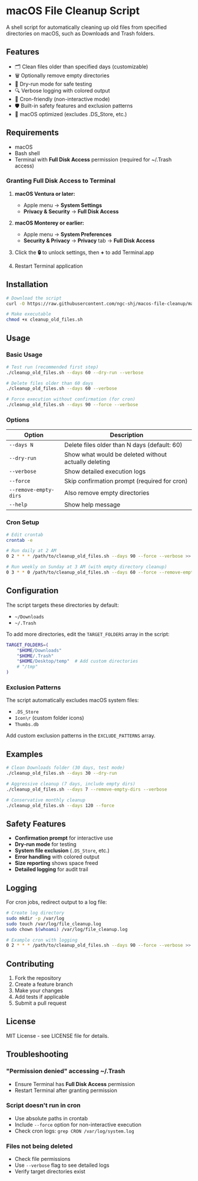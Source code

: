 # macOS File Cleanup Script

A shell script for automatically cleaning up old files from specified directories on macOS, such as Downloads and Trash folders.

## Features

- 🗂️ Clean files older than specified days (customizable)
- 🗑️ Optionally remove empty directories
- 🧪 Dry-run mode for safe testing
- 🔍 Verbose logging with colored output
- 🤖 Cron-friendly (non-interactive mode)
- 🛡️ Built-in safety features and exclusion patterns
- 🎯 macOS optimized (excludes .DS_Store, etc.)

## Requirements

- macOS
- Bash shell
- Terminal with **Full Disk Access** permission (required for ~/.Trash access)

### Granting Full Disk Access to Terminal

1. **macOS Ventura or later:**
   - Apple menu → **System Settings**
   - **Privacy & Security** → **Full Disk Access**

2. **macOS Monterey or earlier:**
   - Apple menu → **System Preferences**
   - **Security & Privacy** → **Privacy** tab → **Full Disk Access**

3. Click the **🔒** to unlock settings, then **+** to add Terminal.app
4. Restart Terminal application

## Installation

```bash
# Download the script
curl -O https://raw.githubusercontent.com/ngc-shj/macos-file-cleanup/main/cleanup_old_files.sh

# Make executable
chmod +x cleanup_old_files.sh
```

## Usage

### Basic Usage

```bash
# Test run (recommended first step)
./cleanup_old_files.sh --days 60 --dry-run --verbose

# Delete files older than 60 days
./cleanup_old_files.sh --days 60 --verbose

# Force execution without confirmation (for cron)
./cleanup_old_files.sh --days 90 --force --verbose
```

### Options

| Option | Description |
|--------|-------------|
| `--days N` | Delete files older than N days (default: 60) |
| `--dry-run` | Show what would be deleted without actually deleting |
| `--verbose` | Show detailed execution logs |
| `--force` | Skip confirmation prompt (required for cron) |
| `--remove-empty-dirs` | Also remove empty directories |
| `--help` | Show help message |

### Cron Setup

```bash
# Edit crontab
crontab -e

# Run daily at 2 AM
0 2 * * * /path/to/cleanup_old_files.sh --days 90 --force --verbose >> /var/log/file_cleanup.log 2>&1

# Run weekly on Sunday at 3 AM (with empty directory cleanup)
0 3 * * 0 /path/to/cleanup_old_files.sh --days 60 --force --remove-empty-dirs >> /var/log/file_cleanup.log 2>&1
```

## Configuration

The script targets these directories by default:
- `~/Downloads`
- `~/.Trash`

To add more directories, edit the `TARGET_FOLDERS` array in the script:

```bash
TARGET_FOLDERS=(
    "$HOME/Downloads"
    "$HOME/.Trash"
    "$HOME/Desktop/temp"  # Add custom directories
    # "/tmp"
)
```

### Exclusion Patterns

The script automatically excludes macOS system files:
- `.DS_Store`
- `Icon\r` (custom folder icons)
- `Thumbs.db`

Add custom exclusion patterns in the `EXCLUDE_PATTERNS` array.

## Examples

```bash
# Clean Downloads folder (30 days, test mode)
./cleanup_old_files.sh --days 30 --dry-run

# Aggressive cleanup (7 days, include empty dirs)
./cleanup_old_files.sh --days 7 --remove-empty-dirs --verbose

# Conservative monthly cleanup
./cleanup_old_files.sh --days 120 --force
```

## Safety Features

- **Confirmation prompt** for interactive use
- **Dry-run mode** for testing
- **System file exclusion** (`.DS_Store`, etc.)
- **Error handling** with colored output
- **Size reporting** shows space freed
- **Detailed logging** for audit trail

## Logging

For cron jobs, redirect output to a log file:

```bash
# Create log directory
sudo mkdir -p /var/log
sudo touch /var/log/file_cleanup.log
sudo chown $(whoami) /var/log/file_cleanup.log

# Example cron with logging
0 2 * * * /path/to/cleanup_old_files.sh --days 90 --force --verbose >> /var/log/file_cleanup.log 2>&1
```

## Contributing

1. Fork the repository
2. Create a feature branch
3. Make your changes
4. Add tests if applicable
5. Submit a pull request

## License

MIT License - see LICENSE file for details.

## Troubleshooting

### "Permission denied" accessing ~/.Trash
- Ensure Terminal has **Full Disk Access** permission
- Restart Terminal after granting permission

### Script doesn't run in cron
- Use absolute paths in crontab
- Include `--force` option for non-interactive execution
- Check cron logs: `grep CRON /var/log/system.log`

### Files not being deleted
- Check file permissions
- Use `--verbose` flag to see detailed logs
- Verify target directories exist
